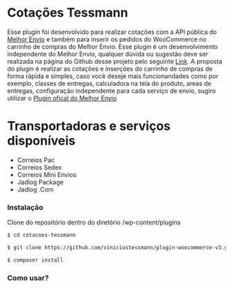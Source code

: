 # Cotações Tessmann

Esse plugin foi desenvolvido para realizar cotações com a API pública do [Melhor Envio](https://melhorenvio.com.br/) e também para inserir os pedidos do WooCommerce no carrinho de compras do Melhor Envio. Esse plugin é um desenvolvimento independente do Melhor Envio, qualquer dúvida ou sugestão deve ser realizada na página do Github desse projeto pelo seguinte [Link](https://github.com/viniciustessmann/plugin-woocommerce-v3).
A proposta do plugin é realizar as cotações e inserções do carrinho de compras de forma rápida e simples, caso você deseje mais funcionandades como por exemplo, classes de entregas, calculadora na tela do produto, areas de entregas, configuração independente para cada serviço de envio, sugiro utilizar o [Plugin ofical do Melhor Envio](https://wordpress.org/plugins/melhor-envio-cotacao/)

# Transportadoras e serviços disponíveis 
  - Correios Pac
  - Correios Sedex
  - Correios Mini Envios
  - Jadlog Package
  - Jadlog .Com

### Instalação
Clone do repositório dentro do diretório /wp-content/plugins
```sh
$ cd cotacoes-tessmann
```
```sh
$ git clone https://github.com/viniciustessmann/plugin-woocommerce-v3.git
```
```sh
$ composer install
```

### Como usar?

